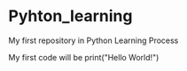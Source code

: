 # Pyhton_learning
My first repository in Python Learning Process

My first code will be
print("Hello World!")
